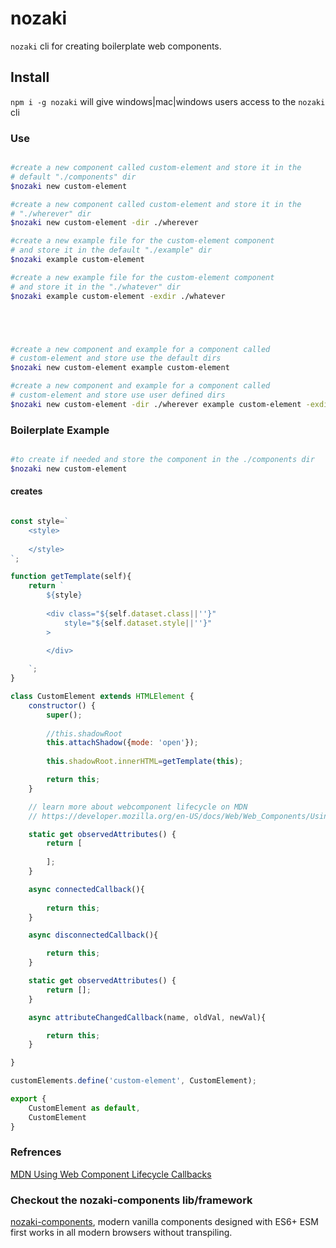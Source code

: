 # nozaki
`nozaki` cli for creating boilerplate web components. 

## Install

`npm i -g nozaki` will give windows|mac|windows users access to the `nozaki` cli

### Use

```sh

#create a new component called custom-element and store it in the 
# default "./components" dir
$nozaki new custom-element 

#create a new component called custom-element and store it in the 
# "./wherever" dir
$nozaki new custom-element -dir ./wherever

#create a new example file for the custom-element component 
# and store it in the default "./example" dir
$nozaki example custom-element 

#create a new example file for the custom-element component 
# and store it in the "./whatever" dir
$nozaki example custom-element -exdir ./whatever





#create a new component and example for a component called 
# custom-element and store use the default dirs
$nozaki new custom-element example custom-element

#create a new component and example for a component called 
# custom-element and store use user defined dirs
$nozaki new custom-element -dir ./wherever example custom-element -exdir ./whatever


```

### Boilerplate Example

```sh

#to create if needed and store the component in the ./components dir
$nozaki new custom-element 

```
#### creates

```js

const style=`
    <style>
        
    </style>
`;

function getTemplate(self){
    return `
        ${style}
        
        <div class="${self.dataset.class||''}"
            style="${self.dataset.style||''}"
        >

        </div>
        
    `;
}

class CustomElement extends HTMLElement {
    constructor() {
        super();
        
        //this.shadowRoot
        this.attachShadow({mode: 'open'});
        
        this.shadowRoot.innerHTML=getTemplate(this);

        return this;
    }

    // learn more about webcomponent lifecycle on MDN
    // https://developer.mozilla.org/en-US/docs/Web/Web_Components/Using_custom_elements#using_the_lifecycle_callbacks

    static get observedAttributes() {
        return [
            
        ];
    }

    async connectedCallback(){
        
        return this;
    }

    async disconnectedCallback(){

        return this;
    }

    static get observedAttributes() { 
        return []; 
    }

    async attributeChangedCallback(name, oldVal, newVal){

        return this;
    }

}

customElements.define('custom-element', CustomElement);

export {
    CustomElement as default,
    CustomElement
}


```

### Refrences

[MDN Using Web Component Lifecycle Callbacks](https://developer.mozilla.org/en-US/docs/Web/Web_Components/Using_custom_elements#using_the_lifecycle_callbacks)

### Checkout the nozaki-components lib/framework
[nozaki-components](https://github.com/RIAEvangelist/nozaki-components), modern vanilla components designed with ES6+ ESM first works in all modern browsers without transpiling.
